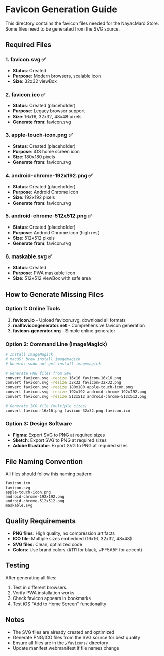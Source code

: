 # Favicon Generation Guide

This directory contains the favicon files needed for the NayacMard Store. Some files need to be generated from the SVG source.

## Required Files

### 1. favicon.svg ✅
- **Status**: Created
- **Purpose**: Modern browsers, scalable icon
- **Size**: 32x32 viewBox

### 2. favicon.ico ✅
- **Status**: Created (placeholder)
- **Purpose**: Legacy browser support
- **Size**: 16x16, 32x32, 48x48 pixels
- **Generate from**: favicon.svg

### 3. apple-touch-icon.png ✅
- **Status**: Created (placeholder)
- **Purpose**: iOS home screen icon
- **Size**: 180x180 pixels
- **Generate from**: favicon.svg

### 4. android-chrome-192x192.png ✅
- **Status**: Created (placeholder)
- **Purpose**: Android Chrome icon
- **Size**: 192x192 pixels
- **Generate from**: favicon.svg

### 5. android-chrome-512x512.png ✅
- **Status**: Created (placeholder)
- **Purpose**: Android Chrome icon (high res)
- **Size**: 512x512 pixels
- **Generate from**: favicon.svg

### 6. maskable.svg ✅
- **Status**: Created
- **Purpose**: PWA maskable icon
- **Size**: 512x512 viewBox with safe area

## How to Generate Missing Files

### Option 1: Online Tools
1. **favicon.io** - Upload favicon.svg, download all formats
2. **realfavicongenerator.net** - Comprehensive favicon generation
3. **favicon-generator.org** - Simple online generator

### Option 2: Command Line (ImageMagick)
```bash
# Install ImageMagick
# macOS: brew install imagemagick
# Ubuntu: sudo apt-get install imagemagick

# Generate PNG files from SVG
convert favicon.svg -resize 16x16 favicon-16x16.png
convert favicon.svg -resize 32x32 favicon-32x32.png
convert favicon.svg -resize 180x180 apple-touch-icon.png
convert favicon.svg -resize 192x192 android-chrome-192x192.png
convert favicon.svg -resize 512x512 android-chrome-512x512.png

# Generate ICO file (multiple sizes)
convert favicon-16x16.png favicon-32x32.png favicon.ico
```

### Option 3: Design Software
- **Figma**: Export SVG to PNG at required sizes
- **Sketch**: Export SVG to PNG at required sizes
- **Adobe Illustrator**: Export SVG to PNG at required sizes

## File Naming Convention

All files should follow this naming pattern:
```
favicon.ico
favicon.svg
apple-touch-icon.png
android-chrome-192x192.png
android-chrome-512x512.png
maskable.svg
```

## Quality Requirements

- **PNG files**: High quality, no compression artifacts
- **ICO file**: Multiple sizes embedded (16x16, 32x32, 48x48)
- **SVG files**: Clean, optimized code
- **Colors**: Use brand colors (#111 for black, #FF5A5F for accent)

## Testing

After generating all files:
1. Test in different browsers
2. Verify PWA installation works
3. Check favicon appears in bookmarks
4. Test iOS "Add to Home Screen" functionality

## Notes

- The SVG files are already created and optimized
- Generate PNG/ICO files from the SVG source for best quality
- Ensure all files are in the `/favicons/` directory
- Update manifest.webmanifest if file names change
